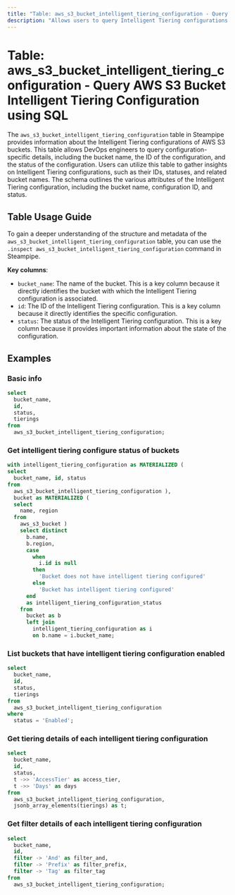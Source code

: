 ```yaml
---
title: "Table: aws_s3_bucket_intelligent_tiering_configuration - Query AWS S3 Bucket Intelligent Tiering Configuration using SQL"
description: "Allows users to query Intelligent Tiering configurations for S3 buckets. It provides information about each configuration, including the bucket name, the ID of the configuration, and the status of the configuration."
---
```


# Table: aws_s3_bucket_intelligent_tiering_configuration - Query AWS S3 Bucket Intelligent Tiering Configuration using SQL

The `aws_s3_bucket_intelligent_tiering_configuration` table in Steampipe provides information about the Intelligent Tiering configurations of AWS S3 buckets. This table allows DevOps engineers to query configuration-specific details, including the bucket name, the ID of the configuration, and the status of the configuration. Users can utilize this table to gather insights on Intelligent Tiering configurations, such as their IDs, statuses, and related bucket names. The schema outlines the various attributes of the Intelligent Tiering configuration, including the bucket name, configuration ID, and status.

## Table Usage Guide

To gain a deeper understanding of the structure and metadata of the `aws_s3_bucket_intelligent_tiering_configuration` table, you can use the `.inspect aws_s3_bucket_intelligent_tiering_configuration` command in Steampipe.

**Key columns**:

- `bucket_name`: The name of the bucket. This is a key column because it directly identifies the bucket with which the Intelligent Tiering configuration is associated.  
- `id`: The ID of the Intelligent Tiering configuration. This is a key column because it directly identifies the specific configuration.  
- `status`: The status of the Intelligent Tiering configuration. This is a key column because it provides important information about the state of the configuration.

## Examples

### Basic info

```sql
select
  bucket_name,
  id,
  status,
  tierings
from
  aws_s3_bucket_intelligent_tiering_configuration;
```

### Get intelligent tiering configure status of buckets

```sql
with intelligent_tiering_configuration as MATERIALIZED (
select
  bucket_name, id, status
from
  aws_s3_bucket_intelligent_tiering_configuration ),
  bucket as MATERIALIZED (
  select
    name, region
  from
    aws_s3_bucket )
    select distinct
      b.name,
      b.region,
      case
        when
          i.id is null
        then
          'Bucket does not have intelligent tiering configured'
        else
          'Bucket has intelligent tiering configured'
      end
      as intelligent_tiering_configuration_status
    from
      bucket as b
      left join
        intelligent_tiering_configuration as i
        on b.name = i.bucket_name;
```

### List buckets that have intelligent tiering configuration enabled

```sql
select
  bucket_name,
  id,
  status,
  tierings
from
  aws_s3_bucket_intelligent_tiering_configuration
where
  status = 'Enabled';
```

### Get tiering details of each intelligent tiering configuration

```sql
select
  bucket_name,
  id,
  status,
  t ->> 'AccessTier' as access_tier,
  t ->> 'Days' as days
from
  aws_s3_bucket_intelligent_tiering_configuration,
  jsonb_array_elements(tierings) as t;
```

### Get filter details of each intelligent tiering configuration

```sql
select
  bucket_name,
  id,
  filter -> 'And' as filter_and,
  filter -> 'Prefix' as filter_prefix,
  filter -> 'Tag' as filter_tag
from
  aws_s3_bucket_intelligent_tiering_configuration;
```
